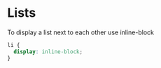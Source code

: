 # Lists
To display a list next to each other use inline-block
```css
li {
  display: inline-block;
}
```

